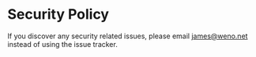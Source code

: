 # Security Policy

If you discover any security related issues, please email james@weno.net instead of using the issue tracker.
